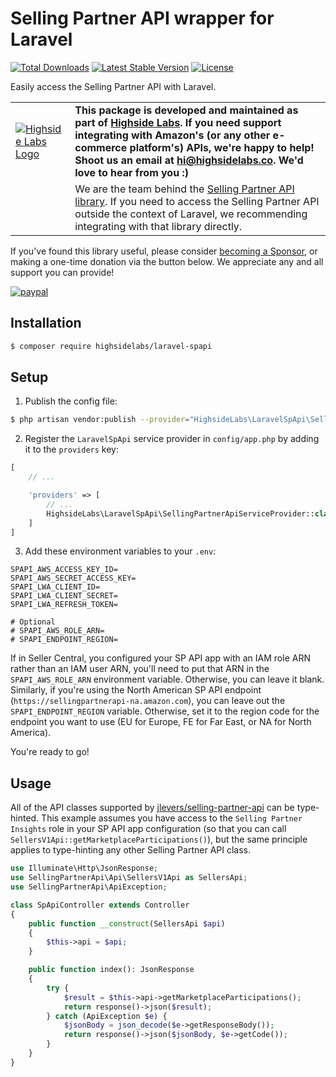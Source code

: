 Selling Partner API wrapper for Laravel
===

[![Total Downloads](https://img.shields.io/packagist/dt/highsidelabs/laravel-spapi.svg?style=flat-square)](https://packagist.org/packages/highsidelabs/laravel-spapi)
[![Latest Stable Version](https://img.shields.io/packagist/v/highsidelabs/laravel-spapi.svg?style=flat-square)](https://packagist.org/packages/highsidelabs/laravel-spapi)
[![License](https://img.shields.io/github/license/highsidelabs/laravel-spapi.svg?style=flat-square)](https://packagist.org/packages/highsidelabs/laravel-spapi)

Easily access the Selling Partner API with Laravel.

| | |
| ------ | ------ |
| [![Highside Labs Logo](https://highsidelabs.co/static/favicons/favicon.png)](https://highsidelabs.co) | **This package is developed and maintained as part of [Highside Labs](https://highsidelabs.co). If you need support integrating with Amazon's (or any other e-commerce platform's) APIs, we're happy to help! Shoot us an email at [hi@highsidelabs.co](mailto:hi@highsidelabs.co). We'd love to hear from you :)** |
| | We are the team behind the [Selling Partner API library](https://github.com/jlevers/selling-partner-api). If you need to access the Selling Partner API outside the context of Laravel, we recommending integrating with that library directly.

If you've found this library useful, please consider [becoming a Sponsor](https://github.com/sponsors/jlevers), or making a one-time donation via the button below. We appreciate any and all support you can provide!

[![paypal](https://www.paypalobjects.com/en_US/i/btn/btn_donateCC_LG.gif)](https://www.paypal.com/donate?business=EL4PRLAEMGXNQ&currency_code=USD)

## Installation

```bash
$ composer require highsidelabs/laravel-spapi
```

## Setup

1. Publish the config file:

```bash
$ php artisan vendor:publish --provider="HighsideLabs\LaravelSpApi\SellingPartnerApiServiceProvider" --tag="config"
```

2. Register the `LaravelSpApi` service provider in `config/app.php` by adding it to the `providers` key:

```php
[
    // ...

    'providers' => [
        // ...
        HighsideLabs\LaravelSpApi\SellingPartnerApiServiceProvider::class
    ]
]
```

3. Add these environment variables to your `.env`:

```env
SPAPI_AWS_ACCESS_KEY_ID=
SPAPI_AWS_SECRET_ACCESS_KEY=
SPAPI_LWA_CLIENT_ID=
SPAPI_LWA_CLIENT_SECRET=
SPAPI_LWA_REFRESH_TOKEN=

# Optional
# SPAPI_AWS_ROLE_ARN=
# SPAPI_ENDPOINT_REGION=
```

If in Seller Central, you configured your SP API app with an IAM role ARN rather than an IAM user ARN, you'll need to put that ARN in the `SPAPI_AWS_ROLE_ARN` environment variable. Otherwise, you can leave it blank. Similarly, if you're using the North American SP API endpoint (`https://sellingpartnerapi-na.amazon.com`), you can leave out the `SPAPI_ENDPOINT_REGION` variable. Otherwise, set it to the region code for the endpoint you want to use (EU for Europe, FE for Far East, or NA for North America).

You're ready to go!


## Usage

All of the API classes supported by [jlevers/selling-partner-api](https://github.com/jlevers/selling-partner-api#supported-api-segments) can be type-hinted. This example assumes you have access to the `Selling Partner Insights` role in your SP API app configuration (so that you can call `SellersV1Api::getMarketplaceParticipations()`), but the same principle applies to type-hinting any other Selling Partner API class.

```php
use Illuminate\Http\JsonResponse;
use SellingPartnerApi\Api\SellersV1Api as SellersApi;
use SellingPartnerApi\ApiException;

class SpApiController extends Controller
{
    public function __construct(SellersApi $api)
    {
        $this->api = $api;
    }

    public function index(): JsonResponse
    {
        try {
            $result = $this->api->getMarketplaceParticipations();
            return response()->json($result);
        } catch (ApiException $e) {
            $jsonBody = json_decode($e->getResponseBody());
            return response()->json($jsonBody, $e->getCode());
        }
    }
}
```

